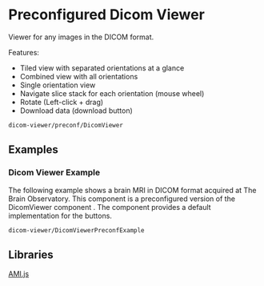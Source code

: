 # Preconfigured Dicom Viewer

Viewer for any images in the DICOM format.

Features:
* Tiled view with separated orientations at a glance
* Combined view with all orientations
* Single orientation view
* Navigate slice stack for each orientation (mouse wheel)
* Rotate (Left-click + drag)
* Download data (download button)

```element
dicom-viewer/preconf/DicomViewer
```

## Examples

### Dicom Viewer Example

The following example shows a brain MRI in DICOM format acquired at The Brain Observatory.
This component is a preconfigured version of the DicomViewer component .
The component provides a default implementation for the buttons.

```
dicom-viewer/DicomViewerPreconfExample
```

## Libraries

[AMI.js](https://www.npmjs.com/package/ami.js)
